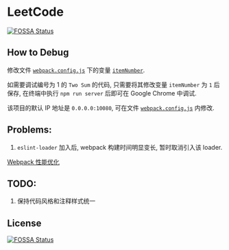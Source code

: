 # LeetCode
[![FOSSA Status](https://app.fossa.io/api/projects/git%2Bgithub.com%2FKravisII%2FLeetCode.svg?type=shield)](https://app.fossa.io/projects/git%2Bgithub.com%2FKravisII%2FLeetCode?ref=badge_shield)


## How to Debug

修改文件 [`webpack.config.js`](https://github.com/KravisII/LeetCode/blob/master/webpack.config.js) 下的变量 [`itemNumber`](https://github.com/KravisII/LeetCode/blob/master/webpack.config.js#L21).

如需要调试编号为 1 的 `Two Sum` 的代码, 只需要将其修改变量 `itemNumber` 为 `1` 后保存, 在终端中执行 `npm run server` 后即可在 Google Chrome 中调试.

该项目的默认 IP 地址是 `0.0.0.0:10080`, 可在文件 [`webpack.config.js`](https://github.com/KravisII/LeetCode/blob/master/webpack.config.js) 内修改. 

## Problems:

1. `eslint-loader` 加入后, webpack 构建时间明显变长, 暂时取消引入该 loader.

[Webpack 性能优化](http://www.ituring.com.cn/article/200534)

## TODO:

1. 保持代码风格和注释样式统一

## License
[![FOSSA Status](https://app.fossa.io/api/projects/git%2Bgithub.com%2FKravisII%2FLeetCode.svg?type=large)](https://app.fossa.io/projects/git%2Bgithub.com%2FKravisII%2FLeetCode?ref=badge_large)
